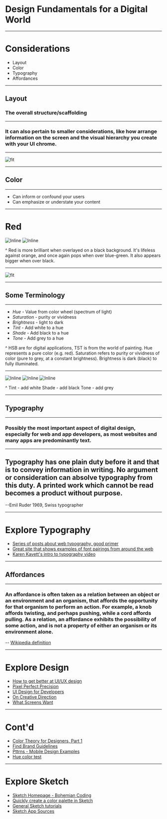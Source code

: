 # Design Fundamentals for a Digital World

---

# Considerations

* Layout
* Color
* Typography
* Affordances

---

## Layout

### The overall structure/scaffolding

---

### It can also pertain to smaller considerations, like how arrange information on the screen and the visual hierarchy you create with your UI chrome.

---

![fit](Forecaster.png)

---

## Color

---

- Can inform or confound your users
- Can emphasize or understate your content

---

# Red

![Inline](Red.png)
![Inline](Red-2.png)

^ Red is more brilliant when overlayed on a black background. It's lifeless against orange, and once again pops when over blue-green. It also appears bigger when over black.

---

![fit](Forecaster.png)

---

## Some Terminology

---
* _Hue_ - Value from color wheel (spectrum of light)
* _Saturation_ - purity or vividness
* _Brightness_ - light to dark
* _Tint_ - Add white to a hue
* _Shade_ - Add black to a hue
* _Tone_ - Add grey to a hue

^ HSB are for digital applications, TST is from the world of painting. Hue represents a pure color (e.g. red). Saturation refers to purity or vividness of color (pure to grey, at a constant brightness). Brightness is dark (black) to fully illuminated.

---

![Inline](Red-Tint.png)
![Inline](Red-Shade.png)
![Inline](Red-Tone.png)

^ Tint - add white
Shade - add black
Tone - add grey

---

## Typography

---

### Possibly the most important aspect of digital design, especially for web and app developers, as most websites and many apps are predominantly text.

---

## Typography has one plain duty before it and that is to convey information in writing. No argument or consideration can absolve typography from this duty. A printed work which cannot be read becomes a product without purpose.
--Emil Ruder 1969, Swiss typographer

---

# Explore Typography

* [Series of posts about web typography, good primer](http://advancedwebtypography.com)
* [Great site that shows examples of font pairings from around the web](https://typ.io)
* [Karen Kavett's intro to typography video](https://www.youtube.com/watch?v=tWFWJGA7qrc)

---

## Affordances

---

### An affordance is often taken as a relation between an object or an environment and an organism, that affords the opportunity for that organism to perform an action. For example, a knob affords twisting, and perhaps pushing, while a cord affords pulling. As a relation, an affordance exhibits the possibility of some action, and is not a property of either an organism or its environment alone.
-- [Wikipedia definition](https://en.wikipedia.org/wiki/Affordance)

---

# Explore Design

* [How to get better at UI/UX design](http://ui-patterns.com/blog/How-to-get-better-at-UI-design)
* [Pixel Perfect Precision](http://ustwo.com/ppp/)
* [UI Design for Developers](http://code.tutsplus.com/tutorials/ui-design-for-developers-introduction--active-9921)
* [On Creative Direction](http://danielmall.com/articles/on-creative-direction/)
* [What Screens Want](http://www.frankchimero.com/writing/what-screens-want/)

---

# Cont'd

* [Color Theory for Designers, Part 1](http://www.smashingmagazine.com/2010/01/28/color-theory-for-designers-part-1-the-meaning-of-color/)
* [Find Brand Guidelines](http://findguidelin.es)
* [Pttrns - Mobile Design Examples](http://pttrns.com)
* [Hue color test](http://www.xrite.com/online-color-test-challenge)

---

# Explore Sketch

* [Sketch Homepage - Bohemian Coding](http://www.bohemiancoding.com)
* [Quickly create a color palette in Sketch](http://www.sketchcasts.net/episodes/quickly-create-a-color-palette)
* [General Sketch tutorials](http://leveluptuts.com/tutorials/sketch-3-tutorials)
* [Sketch App Sources](http://www.sketchappsources.com)
